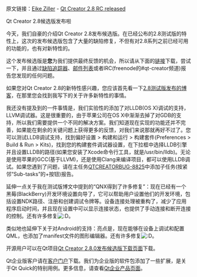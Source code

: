 
原文链接：[Eike Ziller](http://blog.qt.digia.com/blog/author/eike/) - [Qt Creator 2.8 RC released](http://blog.qt.digia.com/blog/2013/06/28/qt-creator-2-8-rc-released/)

Qt Creator 2.8候选版发布啦

今天，我们自豪的介绍Qt Creator 2.8发布候选版。在已经公布的2.8测试版的特性上，这次的发布候选版包含了大量的缺陷修复，不但有对2.8系列之前已经可用的功能的，也有对新特性的。

这个发布候选版是**您**为我们提供最终反馈的机会，所以请从下面的[链接](http://blog.qt.digia.com/blog/2013/06/28/qt-creator-2-8-rc-released/#downloads)下载，尝试一下，并且通过[缺陷追踪器](http://bugreports.qt-project.org/)、[邮件列表](http://lists.qt-project.org/mailman/listinfo/qt-creator)或者IRC(freenode的#qt-creator频道)报告您发现的任何问题。

如果您对Qt Creator 2.8的新特性感兴趣，您应该首先看一下[2.8测试版发布的博客](http://blog.qt.digia.com/blog/2013/05/30/qt-creator-2-8-0-beta-released/)，在那里您会找到我写下的关于许多新特性的事情。

我还没有提及到的一件事情是，我们实验性的添加了对LLDB(OS X)调试的支持，LLVM调试器。这是很重要的，由于苹果公司在OS X中渐渐去掉了对GDB的支持，所以我们需要提供一个不同的解决方案。我们知道现在实现的功能还并不完善，如果能在剩余的关键问题上获得更多的反馈，对我们来说那就再好不过了。您可以测试LLDB调试支持，找到偏好设置 > 构建和运行 > 构建套件(Preferences > Build & Run > Kits)，找到您的构建套件调试器设置，在下拉框中选择LLDB引擎并且设置LLDB的路径(如果您安装了Xcode命令行工具，就是/usr/bin/lldb)。无论是使用苹果的GCC(基于LLVM)，还是使用Clang来编译项目，都可以使用LLDB调试。如果您遇到了问题，请在主任务[QTCREATORBUG-8825](http://bugreports.qt-project.org/browse/QTCREATORBUG-8825)中添加子任务(按紧邻“Sub-tasks”的+按钮)报告。

延伸一点关于我在测试版博文中提到的“QNX得到了许多修复”：现在已经有一个黑莓(BlackBerry)开发环境设置向导了，它可以帮助用户设置他们的开发环境，包括设置NDK路径、注册和创建调试令牌等。设备连接处理被重构了，减少了应用程序启动时间，并且现在设置中可以显示连接状态，也提供了手动连接和断开连接的控制。还有许多修复<img src="http://blog.qt.digia.com/wp-includes/images/smilies/icon_biggrin.gif" alt=":D" class="wp-smiley">。

类似地也延伸下关于对Android的支持：亮点是，现在能够在设备上调试和配置QML，也添加了manifest文件的图形编辑器。还有许多修复<img src="http://blog.qt.digia.com/wp-includes/images/smilies/icon_biggrin.gif" alt=":D" class="wp-smiley">。

开源用户可以在Qt项目[Qt Creator 2.8.0发布候选版下载页面](http://download.qt-project.org/development_releases/qtcreator/2.8/2.8.0-rc)下载。

Qt企业版客户请在[客户门户](http://qt.digia.com/Log-in-Customer-Portal/)下载。我们为企业版的软件包添加了一些扩展，是关于Qt Quick的特别用例。更多信息，请查看[Qt企业产品页面](http://qt.digia.com/Product/Qt-Core-Features--Functions/Developer-Tools/)。


